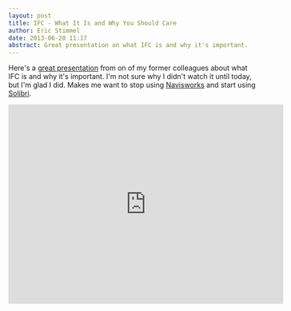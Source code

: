 ```yaml
---
layout: post
title: IFC - What It Is and Why You Should Care  
author: Eric Stimmel  
date: 2013-06-20 11:17  
abstract: Great presentation on what IFC is and why it's important.  
---
```


Here's a [great presentation][] from on of my former colleagues about what IFC is and why it's important. I'm not sure why I didn't watch it until today, but I'm glad I did. Makes me want to stop using [Navisworks][] and start using [Solibri][].

<iframe src="http://prezi.com/embed/_fmqv4hec4gy/?bgcolor=ffffff&amp;lock_to_path=0&amp;autoplay=0&amp;autohide_ctrls=0&amp;features=undefined&amp;disabled_features=undefined" width="550" height="400" frameBorder="0"></iframe>

  [great presentation]: http://prezi.com/_fmqv4hec4gy/ifc-what-it-is-and-why-you-should-care/
  [Navisworks]: http://www.autodesk.com/products/autodesk-navisworks-family/features
  [Solibri]: http://solibri.com/solibri-model-checker.html

